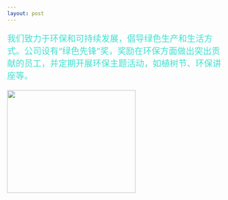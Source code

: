 ```yaml
---
layout: post
---
```

<div class="container">
	<div class="row" rows="8">
	    <div class="col-md-6">
			<p style="color: rgb(64,224,208); font-size: 20px;">我们致力于环保和可持续发展，倡导绿色生产和生活方式。公司设有“绿色先锋”奖，奖励在环保方面做出突出贡献的员工，并定期开展环保主题活动，如植树节、环保讲座等。    </p>
        </div>
		<div class="col-md-3 ">
			<div class="thumbnail">
				<img src="/imges/ct/环保.jpg" style="width: 300px;height: 240px;">
			</div>
		</div>
	</div>
</div>
